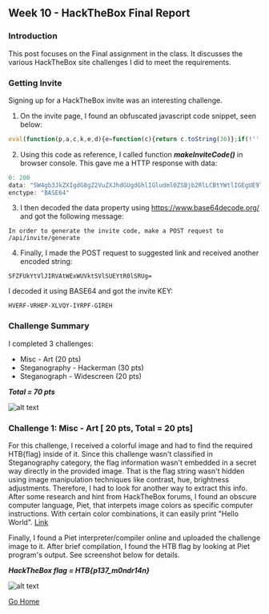 ## Week 10 - HackTheBox Final Report           
### Introduction
This post focuses on the Final assignment in the class. It discusses the various
HackTheBox site challenges I did to meet the requirements.

### Getting Invite
Signing up for a HackTheBox invite was an interesting challenge. 
1.  On the invite page, I found an obfuscated javascript code snippet, seen below:
```javascript
eval(function(p,a,c,k,e,d){e=function(c){return c.toString(36)};if(!''.replace(/^/,String)){while(c--){d[c.toString(a)]=k[c]||c.toString(a)}k=[function(e){return d[e]}];e=function(){return'\\w+'};c=1};while(c--){if(k[c]){p=p.replace(new RegExp('\\b'+e(c)+'\\b','g'),k[c])}}return p}('1 i(4){h 8={"4":4};$.9({a:"7",5:"6",g:8,b:\'/d/e/n\',c:1(0){3.2(0)},f:1(0){3.2(0)}})}1 j(){$.9({a:"7",5:"6",b:\'/d/e/k/l/m\',c:1(0){3.2(0)},f:1(0){3.2(0)}})}',24,24,'response|function|log|console|code|dataType|json|POST|formData|ajax|type|url|success|api|invite|error|data|var|verifyInviteCode|makeInviteCode|how|to|generate|verify'.split('|'),0,{}))
```

2. Using this code as reference, I called function ***makeInviteCode()*** in browser console. 
 This gave me a HTTP response with data:
``` javascript
0: 200
data: "SW4gb3JkZXIgdG8gZ2VuZXJhdGUgdGhlIGludml0ZSBjb2RlLCBtYWtlIGEgUE9TVCByZXF1ZXN0IHRvIC9hcGkvaW52aXRlL2dlbmVyYXRl"
enctype: "BASE64"
```

3. I then decoded the data property using https://www.base64decode.org/ and got the following message:

```In order to generate the invite code, make a POST request to /api/invite/generate```

4. Finally, I made the POST request to suggested link and received another encoded string:

```SFZFUkYtVlJIRVAtWExWUVktSVlSUEYtR0lSRUg= ```

I decoded it using BASE64 and got the invite KEY: 

```HVERF-VRHEP-XLVQY-IYRPF-GIREH```


### Challenge Summary
I completed 3 challenges:
*   Misc - Art  (20 pts)
*   Steganography - Hackerman (30 pts)
*   Steganograph - Widescreen (20 pts)

***Total = 70 pts***

 ![alt text](../images/final_summary.jpg "Challenge summary")


### Challenge 1: Misc - Art [ 20 pts, Total = 20 pts]
For this challenge, I received a colorful image and had to find the required HTB{flag} inside of it.
Since this challenge wasn't classified in Steganography category, the flag information wasn't embedded in a secret way directly in the provided image. That is the flag string wasn't hidden using
image manipulation techniques like contrast, hue, brightness adjustments. 
Therefore, I had to look for another way to extract this info. After some research and hint from HackTheBox forums, I found an obscure computer language, Piet, that interpets image colors as specific computer instructions. With certain color combinations, it can easily print "Hello World". 
[Link](https://en.wikipedia.org/wiki/Esoteric_programming_language#Piet)

Finally, I found a Piet interpreter/compiler online and uploaded the challenge image to it. After brief compilation, I found the HTB flag by looking at Piet program's output. See screenshot below for details. 

***HackTheBox flag = HTB{p137_m0ndr14n}***

 ![alt text](../images/final_ch1.jpg "Challenge 1 screenshot")


[Go Home](../index.md) 

